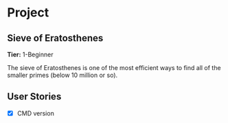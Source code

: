 # Project
## Sieve of Eratosthenes
**Tier:** 1-Beginner

The sieve of Eratosthenes is one of the most efficient ways to find all of the smaller primes (below 10 million or so).

## User Stories

-   [x] CMD version


